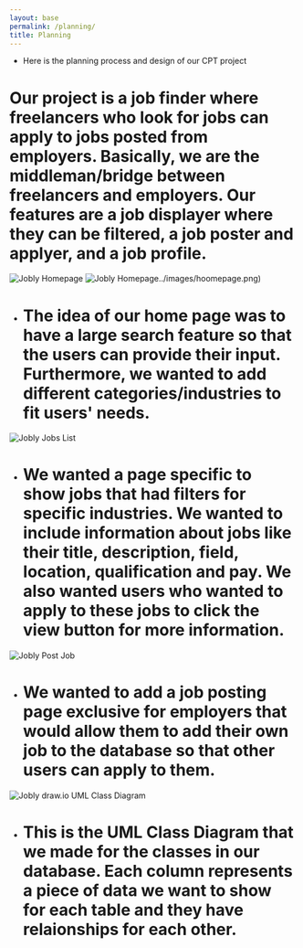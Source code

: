 ```yaml
---
layout: base
permalink: /planning/
title: Planning
---
```


- Here is the planning process and design of our CPT project

<h1>Our project is a job finder where freelancers who look for jobs can apply to jobs posted from employers. Basically, we are the middleman/bridge between freelancers and employers. Our features are a job displayer where they can be filtered, a job poster and applyer, and a job profile.</h1>

![Jobly Homepage](../images/jobly.png)
![Jobly Homepage]()../images/hoomepage.png)

- <h1>The idea of our home page was to have a large search feature so that the users can provide their input. Furthermore, we wanted to add different categories/industries to fit users' needs.</h1>

![Jobly Jobs List](../images/joblyDisplay.png)

- <h1>We wanted a page specific to show jobs that had filters for specific industries. We wanted to include information about jobs like their title, description, field, location, qualification and pay. We also wanted users who wanted to apply to these jobs to click the view button for more information.</h1>

![Jobly Post Job](../images/joblyPost.png)

- <h1>We wanted to add a job posting page exclusive for employers that would allow them to add their own job to the database so that other users can apply to them.</h1>

![Jobly draw.io UML Class Diagram](../images/joblydrawIO.png)

- <h1>This is the UML Class Diagram that we made for the classes in our database. Each column represents a piece of data we want to show for each table and they have relaionships for each other.</h1>